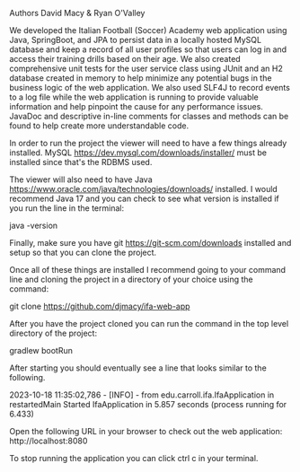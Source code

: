 Authors
David Macy & Ryan O'Valley

We developed the Italian Football (Soccer) Academy web application using Java, SpringBoot, and JPA to
persist data in a locally hosted MySQL database and keep a record of all user profiles so that users can
log in and access their training drills based on their age. We also created comprehensive unit tests for the user
service class using JUnit and an H2 database created in memory to help minimize any potential bugs in the business logic
of the web application. We also used SLF4J to record events to a log file while the web application is running to
provide valuable information and help pinpoint the cause for any performance issues. JavaDoc and descriptive in-line
comments for classes and methods can be found to help create more understandable code.

In order to run the project the viewer will need to have a few things already installed. MySQL https://dev.mysql.com/downloads/installer/ must be installed since that's the RDBMS used.

The viewer will also need to have Java https://www.oracle.com/java/technologies/downloads/ installed. I would recommend Java 17 and you can check
to see what version is installed if you run the line in the terminal:

java -version

Finally, make sure you have git https://git-scm.com/downloads installed and setup so that you can clone the project. 

Once all of these things are installed I recommend going to your command line and cloning the project in a directory of
your choice using the command:

git clone https://github.com/djmacy/ifa-web-app

After you have the project cloned you can run the command in the top level directory of the project:

gradlew bootRun

After starting you should eventually see a line that looks similar to the following.

2023-10-18 11:35:02,786 - [INFO] - from edu.carroll.ifa.IfaApplication in restartedMain
Started IfaApplication in 5.857 seconds (process running for 6.433)

Open the following URL in your browser to check out the web application:
http://localhost:8080

To stop running the application you can click ctrl c in your terminal.
